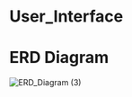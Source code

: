 # User_Interface
# ERD Diagram
![ERD_Diagram (3)](https://user-images.githubusercontent.com/103981784/173502859-8caadae6-ac54-453e-a0c7-c3ebb6925fdc.jpeg)



